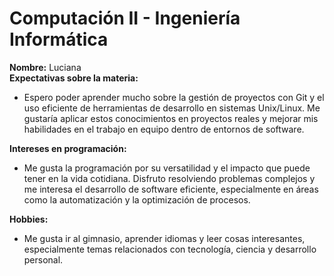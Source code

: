 # Computación II - Ingeniería Informática

**Nombre:** Luciana  
**Expectativas sobre la materia:**  
- Espero poder aprender mucho sobre la gestión de proyectos con Git y el uso eficiente de herramientas de desarrollo en sistemas Unix/Linux. Me gustaría aplicar estos conocimientos en proyectos reales y mejorar mis habilidades en el trabajo en equipo dentro de entornos de software.  

**Intereses en programación:**  
- Me gusta la programación por su versatilidad y el impacto que puede tener en la vida cotidiana. Disfruto resolviendo problemas complejos y me interesa el desarrollo de software eficiente, especialmente en áreas como la automatización y la optimización de procesos.  

**Hobbies:**  
- Me gusta ir al gimnasio, aprender idiomas y leer cosas interesantes, especialmente temas relacionados con tecnología, ciencia y desarrollo personal.  